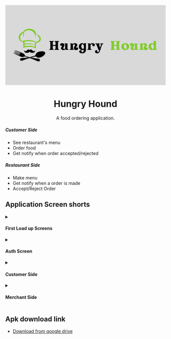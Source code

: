 ![Banner](git_components/hungry_hound_banner.png)

<h1 align="center">Hungry Hound</h1>
<p align="center">A food ordering application.</p>

##### Customer Side
- See restaurant's menu
- Order food 
- Get notify when order accepted/rejected

##### Restaurant Side
- Make menu
- Get notify when a order is made
- Accept/Reject Order

## Application Screen shorts

<details>
  <summary><h4>First Load up Screens</h4></summary>

  &#160; &#160; &#160; &#160;<img src="git_components/screen_shorts/splash_screen.jpeg" height="350"> <img src="git_components/screen_shorts/home_screen.jpeg" height="350"> <img src="git_components/screen_shorts/home_screen_drawer.jpeg" height="350">

</details>
<details>
  <summary><h4>Auth Screen</h4></summary>

  &#160; &#160; &#160; &#160;<img src="git_components/screen_shorts/login.jpeg" height="350"> <img src="git_components/screen_shorts/sign_up.jpeg" height="350"> <img src="git_components/screen_shorts/create_profile.jpeg" height="350">
  
</details>
<details>
  <summary><h4>Customer Side</h4></summary>

  * ##### Home
      <img src="git_components/screen_shorts/customer_home_screen.jpeg" height="350"> <img src="git_components/screen_shorts/user_drawer.jpeg" height="350">
  * ##### Orders
      <img src="git_components/screen_shorts/customer_order_list.jpeg" height="350">
  * ##### Wishlist
      <img src="git_components/screen_shorts/customer_wishlist.jpeg" height="350">
  * ##### Cart
      <img src="git_components/screen_shorts/cart.jpeg" height="350">
  * ##### Restaurant View
      <img src="git_components/screen_shorts/restaurant_view_menu_tab.jpeg" height="350"> <img src="git_components/screen_shorts/restaurant_view_review_tab.jpeg" height="350"> <img src="git_components/screen_shorts/create_review.jpeg" height="350">
  
</details>
<details>
  <summary><h4>Merchant Side</h4></summary>

  * ##### Home
      <img src="git_components/screen_shorts/reasturent_owner_dashboard_new_order_tab.jpeg" height="350"> <img src="git_components/screen_shorts/reasturent_owner_dashboard_menu_tab.jpeg" height="350"> <img src="git_components/screen_shorts/restaurant_owner_drawer.jpeg" height="350">
  * ##### Ongoing Order Screen
      <img src="git_components/screen_shorts/order_list_screen.jpeg" height="350">
  * ##### Completed Order Screen
      <img src="git_components/screen_shorts/order_list_screen_2.jpeg" height="350">
  * ##### Create New Product
      <img src="git_components/screen_shorts/create_menu_item.jpeg" height="350">

</details>
  
## Apk download link

- [Download from google drive](https://drive.google.com/drive/folders/1FR2yWiNrOAJ39OZ2nEbsybpXssL_2Shx?usp=drive_link)

